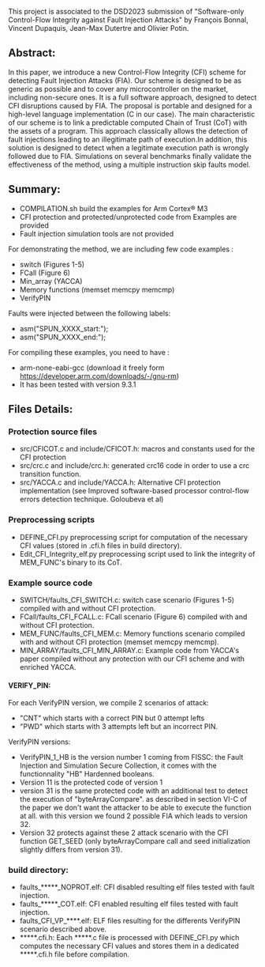 This project is associated to the DSD2023 submission of "Software-only Control-Flow Integrity against Fault Injection Attacks"
by François Bonnal, Vincent Dupaquis, Jean-Max Dutertre and Olivier Potin.

## Abstract: 
In this paper, we introduce a new Control-Flow Integrity (CFI) scheme
for detecting Fault Injection Attacks (FIA). Our scheme is designed to be as
generic as possible and to cover any microcontroller on the market, including
non-secure ones. It is a full software approach, designed to detect CFI disruptions
caused by FIA. The proposal is portable and designed for a high-level language
implementation (C in our case). The main characteristic of our scheme is to link
a predictable computed Chain of Trust (CoT) with the assets of a program.
This approach classically allows the detection of fault injections leading to an
illegitimate path of execution.In addition, this solution is designed to detect
when a legitimate execution path is wrongly followed due to FIA. Simulations on
several benchmarks finally validate the effectiveness of the method, using a
multiple instruction skip faults model.

## Summary:
- COMPILATION.sh build the examples for Arm Cortex® M3
- CFI protection and protected/unprotected code from Examples are provided
- Fault injection simulation tools are not provided

For demonstrating the method, we are including few code examples :
- switch (Figures 1-5)
- FCall (Figure 6)
- Min_array (YACCA)
- Memory functions (memset memcpy memcmp)
- VerifyPIN

Faults were injected between the following labels:
- asm("SPUN_XXXX_start:");
- asm("SPUN_XXXX_end:");

For compiling these examples, you need to have :
- arm-none-eabi-gcc (download it freely form https://developer.arm.com/downloads/-/gnu-rm)
- It has been tested with version 9.3.1

## Files Details:

### Protection source files
- src/CFICOT.c and include/CFICOT.h: macros and constants used for the CFI
protection
- src/crc.c and include/crc.h: generated crc16 code in order to use a crc
transition function.
- src/YACCA.c and include/YACCA.h: Alternative CFI protection implementation
(see Improved software-based processor control-flow errors detection technique.
Goloubeva et al)

### Preprocessing scripts
- DEFINE_CFI.py preprocessing script for computation of the necessary CFI values
(stored in .cfi.h files in build directory).
- Edit_CFI_Integrity_elf.py preprocessing script used to link the integrity of
MEM_FUNC's binary to its CoT.

### Example source code
- SWITCH/faults_CFI_SWITCH.c: switch case scenario (Figures 1-5) compiled with
and without CFI protection.
- FCall/faults_CFI_FCALL.c: FCall scenario (Figure 6) compiled with and without
CFI protection.
- MEM_FUNC/faults_CFI_MEM.c: Memory functions scenario compiled with
and without CFI protection (memset memcpy memcmp).
- MIN_ARRAY/faults_CFI_MIN_ARRAY.c: Example code from YACCA's paper compiled
without any protection with our CFI scheme and with enriched YACCA.

#### VERIFY_PIN:
For each VerifyPIN version, we compile 2 scenarios of attack:
- "CNT" which starts with a correct PIN but 0 attempt lefts
- "PWD" which starts with 3 attempts left but an incorrect PIN.

VerifyPIN versions:
- VerifyPIN_1_HB is the version number 1 coming from FISSC: the Fault Injection
and Simulation Secure Collection, it comes with the functionnality
"HB" Hardenned booleans.
- Version 11 is the protected code of version 1
- version 31 is the same protected code with an additional test to detect the
execution of "byteArrayCompare". as described in section VI-C of the paper
we don't want the attacker to be able to execute the function at all. with this
version we found 2 possible FIA which leads to version 32.
- Version 32 protects against these 2 attack scenario with the
CFI function GET_SEED (only byteArrayCompare call and seed initialization
slightly differs from version 31).

### build directory:
- faults_*****_NOPROT.elf: CFI disabled resulting elf files tested with fault
injection.
- faults_*****_COT.elf: CFI enabled resulting elf files tested with fault
injection.
- faults_CFI_VP_****.elf: ELF files resulting for the differents VerifyPIN
scenario described above.
- *****.cfi.h: Each *****.c file is processed with DEFINE_CFI.py which computes
the necessary CFI values and stores them in a dedicated *****.cfi.h file before
compilation.